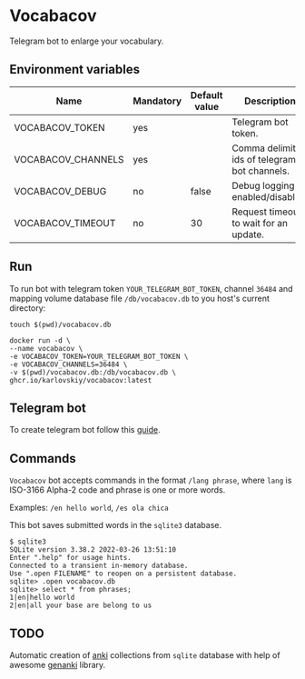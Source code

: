 # Vocabacov

Telegram bot to enlarge your vocabulary.

## Environment variables
| Name               | Mandatory | Default value | Description                                   |
|--------------------|-----------|---------------|-----------------------------------------------|
| VOCABACOV_TOKEN    | yes       |               | Telegram bot token.                           |
| VOCABACOV_CHANNELS | yes       |               | Comma delimited ids of telegram bot channels. |
| VOCABACOV_DEBUG    | no        | false         | Debug logging enabled/disabled.               |
| VOCABACOV_TIMEOUT  | no        | 30            | Request timeout to wait for an update.        |

## Run

To run bot with telegram token `YOUR_TELEGRAM_BOT_TOKEN`, channel `36484` and mapping volume database file
`/db/vocabacov.db` to you host's current directory:
```shell
touch $(pwd)/vocabacov.db

docker run -d \
--name vocabacov \
-e VOCABACOV_TOKEN=YOUR_TELEGRAM_BOT_TOKEN \
-e VOCABACOV_CHANNELS=36484 \
-v $(pwd)/vocabacov.db:/db/vocabacov.db \
ghcr.io/karlovskiy/vocabacov:latest
```

## Telegram bot

To create telegram bot follow this [guide](https://core.telegram.org/bots).

## Commands

`Vocabacov` bot accepts commands in the format `/lang phrase`, 
where `lang` is ISO-3166 Alpha-2 code and phrase is one or more words.

Examples: `/en hello world`, `/es ola chica`

This bot saves submitted words in the `sqlite3` database.
```shell
$ sqlite3
SQLite version 3.38.2 2022-03-26 13:51:10
Enter ".help" for usage hints.
Connected to a transient in-memory database.
Use ".open FILENAME" to reopen on a persistent database.
sqlite> .open vocabacov.db
sqlite> select * from phrases;
1|en|hello world
2|en|all your base are belong to us
```

## TODO
Automatic creation of [anki](https://apps.ankiweb.net/) collections from `sqlite` database 
with help of awesome [genanki](https://github.com/kerrickstaley/genanki) library.